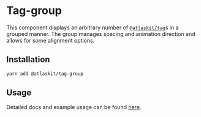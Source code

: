 # Tag-group

This component displays an arbitrary number of
[`@atlaskit/tag`](https://www.npmjs.com/package/@atlaskit/tag)s in a grouped
manner. The group manages spacing and animation direction and allows for some
alignment options.

## Installation

```sh
yarn add @atlaskit/tag-group
```

## Usage

Detailed docs and example usage can be found [here](https://atlaskit.atlassian.com/packages/design-system/tag-group).
